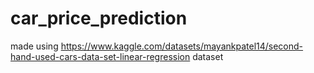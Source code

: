 # car_price_prediction
made using https://www.kaggle.com/datasets/mayankpatel14/second-hand-used-cars-data-set-linear-regression dataset

